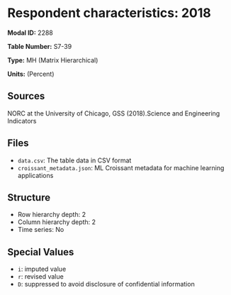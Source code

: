 # Respondent characteristics: 2018

**Modal ID:** 2288

**Table Number:** S7-39

**Type:** MH (Matrix Hierarchical)

**Units:** (Percent)

## Sources

NORC at the University of Chicago, GSS (2018).Science and Engineering Indicators

## Files

- `data.csv`: The table data in CSV format
- `croissant_metadata.json`: ML Croissant metadata for machine learning applications

## Structure

- Row hierarchy depth: 2
- Column hierarchy depth: 2
- Time series: No

## Special Values

- `i`: imputed value
- `r`: revised value
- `D`: suppressed to avoid disclosure of confidential information
